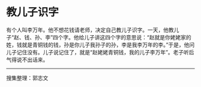 # 教儿子识字

有个人叫李万年。他不想花钱请老师，决定自己教儿子识字。一天，他教儿子“赵、钱、孙、李”四个字。他给儿子讲这四个字的意思说：“赵就是你姥姥家的姓，钱就是青铜钱的钱，孙是你儿子我孙子的孙，李是我李万年的李。”于是，他问儿子记住没有。儿子说记住了，就是“赵姥姥青铜钱，我的儿子李万年”。老子听后气得说不出话来。

---

搜集整理：郭志文
